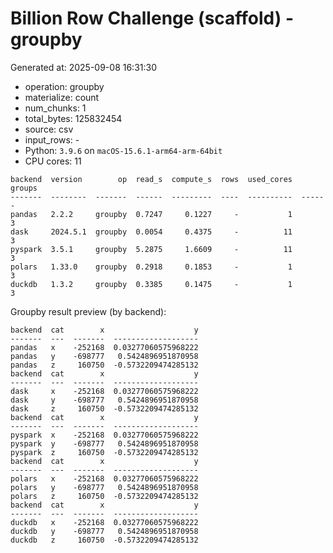 # Billion Row Challenge (scaffold) - groupby

Generated at: 2025-09-08 16:31:30

- operation: groupby
- materialize: count
- num_chunks: 1
- total_bytes: 125832454
- source: csv
- input_rows: -
- Python: `3.9.6` on `macOS-15.6.1-arm64-arm-64bit`
- CPU cores: 11

```text
backend  version        op  read_s  compute_s  rows  used_cores  groups
-------  --------  -------  ------  ---------  ----  ----------  ------
pandas   2.2.2     groupby  0.7247     0.1227     -           1       3
dask     2024.5.1  groupby  0.0054     0.4375     -          11       3
pyspark  3.5.1     groupby  5.2875     1.6609     -          11       3
polars   1.33.0    groupby  0.2918     0.1853     -           1       3
duckdb   1.3.2     groupby  0.3385     0.1475     -           1       3
```

Groupby result preview (by backend):

```text
backend  cat        x                    y
-------  ---  -------  -------------------
pandas   x    -252168  0.03277060575968222
pandas   y    -698777   0.5424896951870958
pandas   z     160750  -0.5732209474285132
backend  cat        x                    y
-------  ---  -------  -------------------
dask     x    -252168  0.03277060575968222
dask     y    -698777   0.5424896951870958
dask     z     160750  -0.5732209474285132
backend  cat        x                    y
-------  ---  -------  -------------------
pyspark  x    -252168  0.03277060575968222
pyspark  y    -698777   0.5424896951870958
pyspark  z     160750  -0.5732209474285132
backend  cat        x                    y
-------  ---  -------  -------------------
polars   x    -252168  0.03277060575968222
polars   y    -698777   0.5424896951870958
polars   z     160750  -0.5732209474285132
backend  cat        x                    y
-------  ---  -------  -------------------
duckdb   x    -252168  0.03277060575968222
duckdb   y    -698777   0.5424896951870958
duckdb   z     160750  -0.5732209474285132
```
